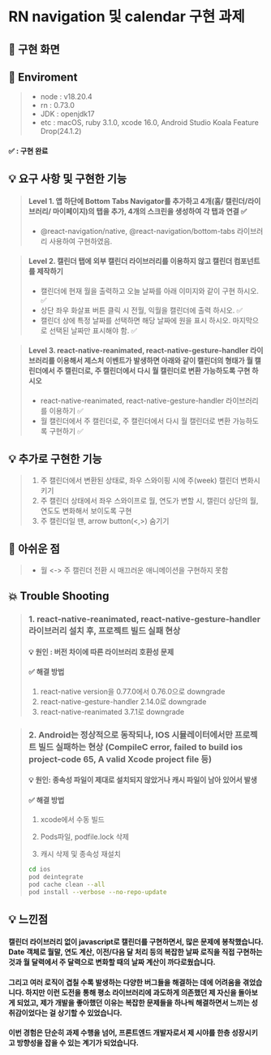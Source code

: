 # RN navigation 및 calendar 구현 과제

## 🎥 구현 화면

## 📌 Enviroment

> - node : v18.20.4
> - rn : 0.73.0
> - JDK : openjdk17
> - etc : macOS, ruby 3.1.0, xcode 16.0, Android Studio Koala Feature Drop(24.1.2)

#### ✅ : 구현 완료

## 💡 요구 사항 및 구현한 기능

> #### Level 1. 앱 하단에 Bottom Tabs Navigator를 추가하고 4개(홈/ 캘린더/라이브러리/ 마이페이지)의 탭을 추가, 4개의 스크린을 생성하여 각 탭과 연결 ✅
>
> - @react-navigation/native, @react-navigation/bottom-tabs 라이브러리 사용하여 구현하였음.

> #### Level 2. 캘린더 탭에 외부 캘린더 라이브러리를 이용하지 않고 캘린더 컴포넌트를 제작하기
>
> - 캘린더에 현재 월을 출력하고 오늘 날짜를 아래 이미지와 같이 구현 하시오. ✅
> - 상단 좌우 화살표 버튼 클릭 시 전월, 익월을 캘린더에 출력 하시오. ✅
> - 캘린더 상에 특정 날짜를 선택하면 해당 날짜에 원을 표시 하시오. 마지막으로 선택된 날짜만 표시해야 함. ✅

> #### Level 3. react-native-reanimated, react-native-gesture-handler 라이브러리를 이용해서 제스처 이벤트가 발생하면 아래와 같이 캘린더의 형태가 월 캘린더에서 주 캘린더로, 주 캘린더에서 다시 월 캘린더로 변환 가능하도록 구현 하시오
>
> - react-native-reanimated, react-native-gesture-handler 라이브러리를 이용하기 ✅
> - 월 캘린더에서 주 캘린더로, 주 캘린더에서 다시 월 캘린더로 변환 가능하도록 구현하기 ✅

## 💡 추가로 구현한 기능

> 1. 주 캘린더에서 변환된 상태로, 좌우 스와이핑 시에 주(week) 캘린더 변화시키기
> 2. 주 캘린더 상태에서 좌우 스와이프로 월, 연도가 변할 시, 캘린더 상단의 월, 연도도 변화해서 보이도록 구현
> 3. 주 캘린더일 땐, arrow button(<,>) 숨기기

## 📍 아쉬운 점

> - 월 <-> 주 캘린더 전환 시 매끄러운 애니메이션을 구현하지 못함

## 💥 Trouble Shooting

> ### 1. react-native-reanimated, react-native-gesture-handler 라이브러리 설치 후, 프로젝트 빌드 실패 현상
>
> #### 💡 원인 : 버전 차이에 따른 라이브러리 호환성 문제
>
> #### ✅ 해결 방법
>
> 1.  react-native version을 0.77.0에서 0.76.0으로 downgrade
> 2.  react-native-gesture-handler 2.14.0로 downgrade
> 3.  react-native-reanimated 3.7.1로 downgrade

> ### 2. Android는 정상적으로 동작되나, IOS 시뮬레이터에서만 프로젝트 빌드 실패하는 현상 (CompileC error, failed to build ios project-code 65, A valid Xcode project file 등)
>
> #### 💡 원인: 종속성 파일이 제대로 설치되지 않았거나 캐시 파일이 남아 있어서 발생
>
> #### ✅ 해결 방법
>
> 1. xcode에서 수동 빌드
> 2. Pods파일, podfile.lock 삭제
>
> 3. 캐시 삭제 및 종속성 재설치
>
> ```bash
> cd ios
> pod deintegrate
> pod cache clean --all
> pod install --verbose --no-repo-update
> ```

## 💡 느낀점

#### 캘린더 라이브러리 없이 javascript로 캘린더를 구현하면서, 많은 문제에 봉착했습니다. Date 객체로 월말, 연도 계산, 이전/다음 달 처리 등의 복잡한 날짜 로직을 직접 구현하는 것과 월 달력에서 주 달력으로 변화할 때의 날짜 계산이 까다로웠습니다.

#### 그리고 여러 로직이 겹칠 수록 발생하는 다양한 버그들을 해결하는 데에 어려움을 겪었습니다. 하지만 이런 도전을 통해 평소 라이브러리에 과도하게 의존했던 제 자신을 돌아보게 되었고, 제가 개발을 좋아했던 이유는 복잡한 문제들을 하나씩 해결하면서 느끼는 성취감이었다는 걸 상기할 수 있었습니다.

#### 이번 경험은 단순히 과제 수행을 넘어, 프론트엔드 개발자로서 제 시야를 한층 성장시키고 방향성을 잡을 수 있는 계기가 되었습니다.
